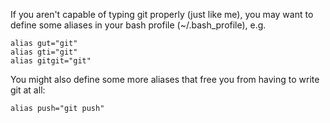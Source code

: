 If you aren't capable of typing git properly (just like me), you may want to define some aliases in your bash profile (~/.bash_profile), e.g.
```
alias gut="git"
alias gti="git"
alias gitgit="git"
```

You might also define some more aliases that free you from having to write git at all:
```
alias push="git push"
```